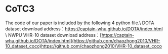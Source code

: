 # CoTC3
The code of our paper is included by the following 4 python file.\\
DOTA dataset download address：https://captain-whu.github.io/DOTA/index.html  \\
NWPU VHR-10 dataset download address：[https://captain-whu.github.io/DOTA/index.html](https://github.com/chaozhong2010/VHR-10_dataset_coco)https://github.com/chaozhong2010/VHR-10_dataset_coco
